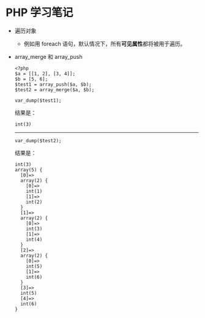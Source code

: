# PHP 学习笔记


* 遍历对象
    - 例如用 foreach 语句，默认情况下，所有**可见属性**都将被用于遍历。
* array_merge 和 array_push
    ```
    <?php
    $a = [[1, 2], [3, 4]];
    $b = [5, 6];
    $test1 = array_push($a, $b);
    $test2 = array_merge($a, $b);
    ```
    ```
    var_dump($test1);
    ```
    结果是：
    ```
    int(3)
    ```
    
    ----
    ```
    var_dump($test2);
    ```
    结果是：
    ```
    int(3)
    array(5) {
      [0]=>
      array(2) {
        [0]=>
        int(1)
        [1]=>
        int(2)
      }
      [1]=>
      array(2) {
        [0]=>
        int(3)
        [1]=>
        int(4)
      }
      [2]=>
      array(2) {
        [0]=>
        int(5)
        [1]=>
        int(6)
      }
      [3]=>
      int(5)
      [4]=>
      int(6)
    }
    ```
